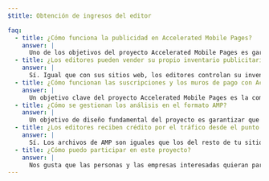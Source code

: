 ```yaml
---
$title: Obtención de ingresos del editor

faq:
  - title: ¿Cómo funciona la publicidad en Accelerated Mobile Pages?
    answer: |
      Uno de los objetivos del proyecto Accelerated Mobile Pages es garantizar una eficaz obtención de ingresos de los anuncios en la Web móvil al mismo tiempo que se adopta un enfoque centrado en el usuario. En este contexto, el objetivo es proporcionar compatibilidad con una amplia gama de formatos de anuncios, redes publicitarias y tecnologías en Accelerated Mobile Pages. Para ello, los que participan en el proyecto también se dedican a elaborar prácticas publicitarias sostenibles para garantizar que los anuncios en los archivos de AMP sean rápidos, seguros, atractivos y útiles para los usuarios.
  - title: ¿Los editores pueden vender su propio inventario publicitario?
    answer: |
      Sí. Igual que con sus sitios web, los editores controlan su inventario publicitario y la forma de venderlo.
  - title: ¿Cómo funcionan las suscripciones y los muros de pago con Accelerated Mobile Pages?
    answer: |
      Un objetivo clave del proyecto Accelerated Mobile Pages es la compatibilidad con las suscripciones y los muros de pago. Actualmente, AMP admite un marco de acceso flexible en el que los editores pueden controlar la experiencia de visualización de documentos por parte de los suscriptores, los usuarios registrados y los usuarios anónimos.
  - title: ¿Cómo se gestionan los análisis en el formato AMP?
    answer: |
      Un objetivo de diseño fundamental del proyecto es garantizar que los editores puedan obtener datos de análisis útiles. Aunque la compatibilidad con análisis en la versión de demostración es muy limitada, esperamos que la especificación sea compatible con diferente información de análisis y que se integre con sistemas de terceros sin comprometer la velocidad ni el tamaño del archivo de AMP. Hay varios proveedores de análisis que ya [participan](/es/support/faqs/supported-platforms.html#analytics) en el proyecto.
  - title: ¿Los editores reciben crédito por el tráfico desde el punto de vista de la medición?
    answer: |
      Sí. Los archivos de AMP son iguales que los del resto de tu sitio web; este espacio es el lienzo del editor.
  - title: ¿Cómo puedo participar en este proyecto?
    answer: |
      Nos gusta que las personas y las empresas interesadas quieran participar en este proyecto. Para ello, les pedimos que rellenen el formulario de [GitHub](https://github.com/ampproject/amphtml/issues/new) para que podamos añadirlas a una lista de distribución y mantenerlas informadas de todas las novedades.
---
```

